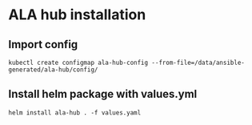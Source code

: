 # ALA hub installation

## Import config

```shell
kubectl create configmap ala-hub-config --from-file=/data/ansible-generated/ala-hub/config/
```

## Install helm package with values.yml

```shell
helm install ala-hub . -f values.yaml
```